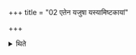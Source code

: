 +++
title = "02 एतेन यजुषा यस्यामिष्टकायां"

+++

<details><summary>थिते</summary>

एतेन यजुषा यस्यामिष्टकायां शतरुद्रीयं जुहोति तस्यां प्रतिष्ठापयति २
</details>
